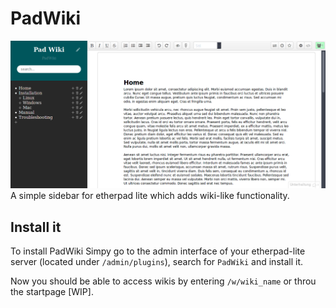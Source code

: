 # PadWiki
![A screenshot of PadWiki](static/frontpage/screenshot.png)
A simple sidebar for etherpad lite which adds wiki-like functionality.

## Install it
To install PadWiki Simpy go to the admin interface of your etherpad-lite server
(located under `/admin/plugins`), search for `PadWiki` and install it.

Now you should be able to access wikis by entering `/w/wiki_name` or throu
the startpage [WIP].